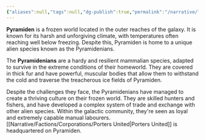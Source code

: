 ```yaml
---
{"aliases":null,"tags":null,"dg-publish":true,"permalink":"/narrative/locations/minor-worlds/pyramiden/","dgPassFrontmatter":true}
---
```


**Pyramiden** is a frozen world located in the outer reaches of the galaxy. It is known for its harsh and unforgiving climate, with temperatures often reaching well below freezing. Despite this, Pyramiden is home to a unique alien species known as the Pyramidenians.

The **Pyramidenians** are a hardy and resilient mammalian species, adapted to survive in the extreme conditions of their homeworld. They are covered in thick fur and have powerful, muscular bodies that allow them to withstand the cold and traverse the treacherous ice fields of Pyramiden.

Despite the challenges they face, the Pyramidenians have managed to create a thriving culture on their frozen world. They are skilled hunters and fishers, and have developed a complex system of trade and exchange with other alien species. Within the galactic community, they're seen as loyal and extremely capable manual labourers. [[Narrative/Factions/Corporations/Porters United\|Porters United]] is headquartered on Pyramiden.